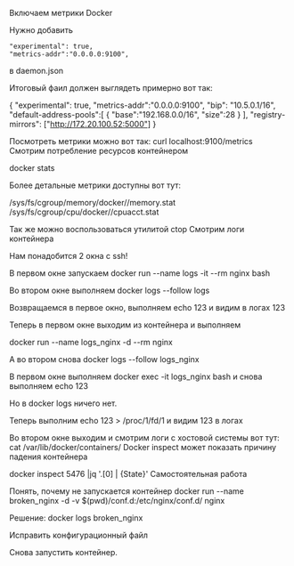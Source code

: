 Включаем метрики Docker

Нужно добавить

    "experimental": true,
    "metrics-addr":"0.0.0.0:9100",

в daemon.json

Итоговый фаил должен выглядеть примерно вот так:

{
    "experimental": true,
    "metrics-addr":"0.0.0.0:9100",
    "bip": "10.5.0.1/16",
    "default-address-pools":[
      {
        "base":"192.168.0.0/16",
        "size":28
      }
    ],
    "registry-mirrors": ["http://172.20.100.52:5000"]
}

Посмотреть метрики можно вот так: curl localhost:9100/metrics
Смотрим потребление ресурсов контейнером

docker stats

Более детальные метрики доступны вот тут:

/sys/fs/cgroup/memory/docker/<longid>/memory.stat
/sys/fs/cgroup/cpu/docker/<longid>/cpuacct.stat

Так же можно воспользоваться утилитой ctop
Смотрим логи контейнера

Нам понадобится 2 окна с ssh!

В первом окне запускаем docker run --name logs -it --rm nginx bash

Во втором окне выполняем docker logs --follow logs

Возвращаемся в первое окно, выполняем echo 123 и видим в логах 123

Теперь в первом окне выходим из контейнера и выполняем

docker run --name logs_nginx -d --rm nginx

А во втором снова docker logs --follow logs_nginx

В первом окне выполняем docker exec -it logs_nginx bash и снова выполняем echo 123

Но в docker logs ничего нет.

Теперь выполним echo 123 > /proc/1/fd/1 и видим 123 в логах

Во втором окне выходим и смотрим логи с хостовой системы вот тут: cat /var/lib/docker/containers/
Docker inspect может показать причину падения контейнера

docker inspect 5476 |jq '.[0] | {State}'
Самостоятельная работа

Понять, почему не запускается контейнер docker run --name broken_nginx -d -v $(pwd)/conf.d:/etc/nginx/conf.d/ nginx

Решение: docker logs broken_nginx

Исправить конфигурационный файл

Снова запустить контейнер.